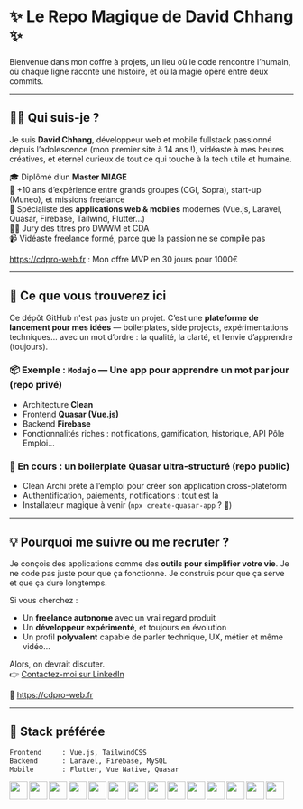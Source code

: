# ✨ Le Repo Magique de David Chhang ✨

Bienvenue dans mon coffre à projets, un lieu où le code rencontre l’humain, où chaque ligne raconte une histoire, et où la magie opère entre deux commits.

---

## 🧙‍♂️ Qui suis-je ?

Je suis **David Chhang**, développeur web et mobile fullstack passionné depuis l’adolescence (mon premier site à 14 ans !), vidéaste à mes heures créatives, et éternel curieux de tout ce qui touche à la tech utile et humaine.

🎓 Diplômé d’un **Master MIAGE**  
🏢 +10 ans d’expérience entre grands groupes (CGI, Sopra), start-up (Muneo), et missions freelance  
📱 Spécialiste des **applications web & mobiles** modernes (Vue.js, Laravel, Quasar, Firebase, Tailwind, Flutter...)  
👨‍🏫 Jury des titres pro DWWM et CDA  
📹 Vidéaste freelance formé, parce que la passion ne se compile pas

https://cdpro-web.fr : Mon offre MVP en 30 jours pour 1000€

---

## 🚀 Ce que vous trouverez ici

Ce dépôt GitHub n'est pas juste un projet. C’est une **plateforme de lancement pour mes idées** — boilerplates, side projects, expérimentations techniques... avec un mot d’ordre : la qualité, la clarté, et l’envie d’apprendre (toujours).

### 📦 Exemple : `Modajo` — Une app pour apprendre un mot par jour (repo privé)
- Architecture **Clean**
- Frontend **Quasar (Vue.js)**
- Backend **Firebase**
- Fonctionnalités riches : notifications, gamification, historique, API Pôle Emploi...

### 🔧 En cours : un **boilerplate Quasar** ultra-structuré (repo public)
- Clean Archi prête à l’emploi pour créer son application cross-plateform
- Authentification, paiements, notifications : tout est là
- Installateur magique à venir (`npx create-quasar-app` ? 👀)

---

## 💡 Pourquoi me suivre ou me recruter ?

Je conçois des applications comme des **outils pour simplifier votre vie**.
Je ne code pas juste pour que ça fonctionne. Je construis pour que ça serve et que ça dure longtemps.

Si vous cherchez :
- Un **freelance autonome** avec un vrai regard produit
- Un **développeur expérimenté**, et toujours en évolution
- Un profil **polyvalent** capable de parler technique, UX, métier et même vidéo...

Alors, on devrait discuter.  
👉 [Contactez-moi sur LinkedIn](https://www.linkedin.com/in/david-chhang-7b93a134)

🔗 https://cdpro-web.fr

---

## 🧰 Stack préférée

```txt
Frontend     : Vue.js, TailwindCSS
Backend      : Laravel, Firebase, MySQL
Mobile       : Flutter, Vue Native, Quasar
```

<img align="left" height="32px" src="https://cdn.jsdelivr.net/gh/devicons/devicon@latest/icons/vscode/vscode-original.svg" />
<img align="left" height="32px" src="https://cdn.jsdelivr.net/gh/devicons/devicon@latest/icons/html5/html5-original.svg" />
<img align="left" height="32px" src="https://cdn.jsdelivr.net/gh/devicons/devicon@latest/icons/css3/css3-original.svg" />
<img align="left" height="32px" src="https://cdn.jsdelivr.net/gh/devicons/devicon@latest/icons/javascript/javascript-original.svg" />
<img align="left" height="32px" src="https://cdn.jsdelivr.net/gh/devicons/devicon@latest/icons/typescript/typescript-original.svg" />
<img align="left" height="32px" src="https://cdn.jsdelivr.net/gh/devicons/devicon@latest/icons/php/php-original.svg" />
<img align="left" height="32px" src="https://cdn.jsdelivr.net/gh/devicons/devicon@latest/icons/laravel/laravel-original.svg" />
<img align="left" height="32px" src="https://cdn.jsdelivr.net/gh/devicons/devicon@latest/icons/vuejs/vuejs-original.svg" />
<img align="left" height="32px" src="https://cdn.jsdelivr.net/gh/devicons/devicon@latest/icons/tailwindcss/tailwindcss-original.svg" />
<img align="left" height="32px" src="https://cdn.jsdelivr.net/gh/devicons/devicon@latest/icons/quasar/quasar-original.svg" />
<img align="left" height="32px" src="https://cdn.jsdelivr.net/gh/devicons/devicon@latest/icons/firebase/firebase-original.svg" />
<img align="left" height="32px" src="https://cdn.jsdelivr.net/gh/devicons/devicon@latest/icons/flutter/flutter-original.svg" />
<img align="left" height="32px" src="https://cdn.jsdelivr.net/gh/devicons/devicon@latest/icons/mysql/mysql-original.svg" />
<img align="left" height="32px" src="https://cdn.jsdelivr.net/gh/devicons/devicon@latest/icons/git/git-original.svg" />
